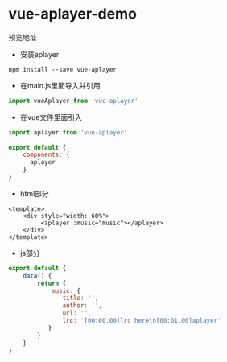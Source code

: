 # vue-aplayer-demo

预览地址

* 安装aplayer
```vue
npm install --save vue-aplayer 
```

* 在main.js里面导入并引用
```js
import vueAplayer from 'vue-aplayer'
```

* 在vue文件里面引入
```js
import aplayer from 'vue-aplayer'
 
export default {
    components: {
      aplayer
    }
}
```

* html部分
```vue
<template>
    <div style="width: 60%">
         <aplayer :music="music"></aplayer>
    </div>
</template>
```
* js部分
```js
export default {
    data() {
        return {
            music: {
               title: '',
               author: '',
               url: '',
               lrc: '[00:00.00]lrc here\n[00:01.00]aplayer'
           }
        }
    }
}
```
